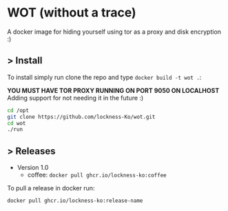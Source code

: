 # WOT (without a trace)

A docker image for hiding yourself using tor as a proxy and disk encryption :)

## > **Install**

To install simply run clone the repo and type `docker build -t wot .`:

**YOU MUST HAVE TOR PROXY RUNNING ON PORT 9050 ON LOCALHOST**
Adding support for not needing it in the future :)

```bash
cd /opt
git clone https://github.com/lockness-Ko/wot.git
cd wot
./run
```

## > **Releases**

 - Version 1.0
   - coffee: `docker pull ghcr.io/lockness-ko:coffee`

To pull a release in docker run:

```bash
docker pull ghcr.io/lockness-ko:release-name
```
